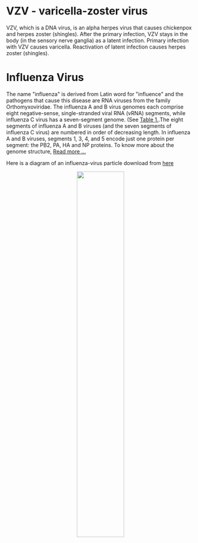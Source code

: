 # VZV - varicella-zoster virus 
VZV, which is a DNA virus, is an alpha herpes virus that causes chickenpox and herpes zoster (shingles). After the primary infection, VZV stays in the body (in the sensory nerve ganglia) as a latent infection. Primary infection with VZV causes varicella. Reactivation of latent infection causes herpes zoster (shingles).

# Influenza Virus
The name "influenza" is derived from Latin word for "influence" and the pathogens that cause this disease are RNA viruses from the family Orthomyxoviridae. The influenza A and B virus genomes each comprise eight negative-sense, single-stranded viral RNA (vRNA) segments, while influenza C virus has a seven-segment genome. (See [Table 1.](https://www.ncbi.nlm.nih.gov/pmc/articles/PMC3074182/table/T1/).The eight segments of influenza A and B viruses (and the seven segments of influenza C virus) are numbered in order of decreasing length. In influenza A and B viruses, segments 1, 3, 4, and 5 encode just one protein per segment: the PB2, PA, HA and NP proteins. To know more about the genome structure, [Read more ...](https://www.ncbi.nlm.nih.gov/pmc/articles/PMC3074182/#S3title)

Here is a diagram of an influenza-virus particle download from [here](https://www.pnas.org/cms/10.1073/pnas.051000798/asset/e7fa41ab-3a58-46de-93c8-237324de3459/assets/graphic/pq0510007001.jpeg)
<center><img src="https://github.com/xiaoli-dong/bioinfo_notebook/assets/52679027/dde47435-c6f4-4a3b-9a8f-806bdae5020a" width="50%"></center>
